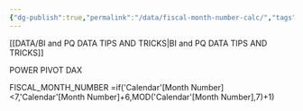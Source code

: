 ```yaml
---
{"dg-publish":true,"permalink":"/data/fiscal-month-number-calc/","tags":["Power_bi","Data"],"noteIcon":"","created":"2023-12-03 10:12","updated":"2024-03-01 19:43"}
---
```


[[DATA/BI and PQ DATA TIPS AND TRICKS\|BI and PQ DATA TIPS AND TRICKS]]

POWER PIVOT DAX

FISCAL_MONTH_NUMBER
=if('Calendar'[Month Number]<7,'Calendar'[Month Number]+6,MOD('Calendar'[Month Number],7)+1)